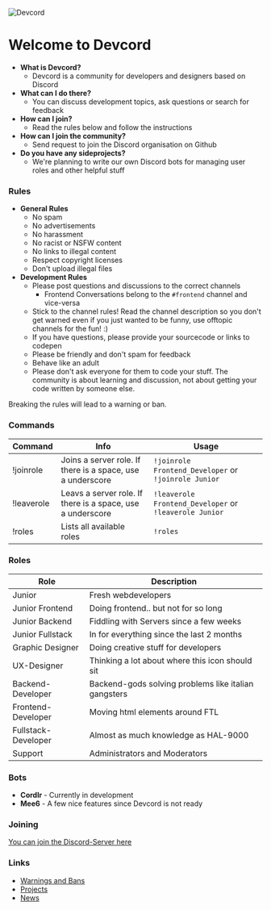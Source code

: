 ![Devcord](http://i.imgur.com/4G81sCs.jpg)

# Welcome to Devcord

* **What is Devcord?**
  * Devcord is a community for developers and designers based on Discord
* **What can I do there?**
  * You can discuss development topics, ask questions or search for feedback
* **How can I join?**
  * Read the rules below and follow the instructions
* **How can I join the community?**
  * Send request to join the Discord organisation on Github
* **Do you have any sideprojects?**
  * We're planning to write our own Discord bots for managing user roles and other helpful stuff

### Rules

* **General Rules**
  * No spam
  * No advertisements
  * No harassment
  * No racist or NSFW content
  * No links to illegal content
  * Respect copyright licenses
  * Don't upload illegal files
* **Development Rules**
  * Please post questions and discussions to the correct channels
    * Frontend Conversations belong to the `#frontend` channel and vice-versa
  * Stick to the channel rules! Read the channel description so you don't get warned even if you just wanted to be funny, use offtopic channels for the fun! :)
  * If you have questions, please provide your sourcecode or links to codepen
  * Please be friendly and don't spam for feedback
  * Behave like an adult
  * Please don't ask everyone for them to code your stuff. The community is about learning and discussion, not about getting your code written by someone else.

Breaking the rules will lead to a warning or ban.

### Commands

| Command | Info | Usage |
| ------- | ---- | ----- |
| !joinrole | Joins a server role. If there is a space, use a underscore | `!joinrole Frontend_Developer` or `!joinrole Junior` |
| !leaverole | Leavs a server role. If there is a space, use a underscore | `!leaverole Frontend_Developer` or `!leaverole Junior` |
| !roles | Lists all available roles | `!roles` |

### Roles

| Role | Description |
|------|-------------|
| Junior | Fresh webdevelopers |
| Junior Frontend | Doing frontend.. but not for so long |
| Junior Backend | Fiddling with Servers since a few weeks |
| Junior Fullstack | In for everything since the last 2 months |
| Graphic Designer | Doing creative stuff for developers |
| UX-Designer | Thinking a lot about where this icon should sit |
| Backend-Developer | Backend-gods solving problems like italian gangsters |
| Frontend-Developer | Moving html elements around FTL |
| Fullstack-Developer | Almost as much knowledge as HAL-9000 |
| Support | Administrators and Moderators

### Bots

* **Cordlr** - Currently in development
* **Mee6** - A few nice features since Devcord is not ready

### Joining

[You can join the Discord-Server here](https://discord.gg/uDXyNAR)

### Links

* [Warnings and Bans](bans.md)
* [Projects](projects.md)
* [News](news.md)
